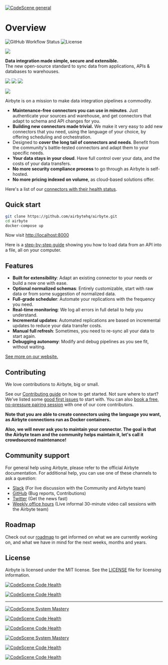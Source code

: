 [![CodeScene general](https://staging.codescene.io/images/analyzed-by-codescene-badge.svg)](https://staging.codescene.io/projects/35875)

# Overview

![GitHub Workflow Status](https://img.shields.io/github/workflow/status/airbytehq/airbyte/Airbyte%20CI) ![License](https://img.shields.io/github/license/airbytehq/airbyte)

![](docs/.gitbook/assets/airbyte_horizontal_color_white-background.svg)

**Data integration made simple, secure and extensible.**  
The new open-source standard to sync data from applications, APIs & databases to warehouses.

[![](docs/.gitbook/assets/deploy-locally.svg)](docs/deploying-airbyte/on-your-workstation.md) [![](docs/.gitbook/assets/deploy-on-aws.svg)](docs/deploying-airbyte/on-aws-ec2.md) [![](docs/.gitbook/assets/deploy-on-gcp.svg)](docs/deploying-airbyte/on-gcp-compute-engine.md)

![](docs/.gitbook/assets/airbyte-ui-for-your-integration-pipelines.png)

Airbyte is on a mission to make data integration pipelines a commodity.

* **Maintenance-free connectors you can use in minutes**. Just authenticate your sources and warehouse, and get connectors that adapt to schema and API changes for you.
* **Building new connectors made trivial.** We make it very easy to add new connectors that you need, using the language of your choice, by offering scheduling and orchestration. 
* Designed to **cover the long tail of connectors and needs**. Benefit from the community's battle-tested connectors and adapt them to your specific needs.
* **Your data stays in your cloud**. Have full control over your data, and the costs of your data transfers. 
* **No more security compliance process** to go through as Airbyte is self-hosted. 
* **No more pricing indexed on volume**, as cloud-based solutions offer. 

Here's a list of our [connectors with their health status](docs/integrations/connector-health.md).

## Quick start

```bash
git clone https://github.com/airbytehq/airbyte.git
cd airbyte
docker-compose up
```

Now visit [http://localhost:8000](http://localhost:8000)

Here is a [step-by-step guide](docs/getting-started.md) showing you how to load data from an API into a file, all on your computer.

## Features

* **Built for extensibility**: Adapt an existing connector to your needs or build a new one with ease.
* **Optional normalized schemas**: Entirely customizable, start with raw data or from some suggestion of normalized data.
* **Full-grade scheduler**: Automate your replications with the frequency you need.
* **Real-time monitoring**: We log all errors in full detail to help you understand.
* **Incremental updates**: Automated replications are based on incremental updates to reduce your data transfer costs.
* **Manual full refresh**: Sometimes, you need to re-sync all your data to start again.
* **Debugging autonomy**: Modify and debug pipelines as you see fit, without waiting.

[See more on our website.](https://airbyte.io/features/)

## Contributing

We love contributions to Airbyte, big or small.

See our [Contributing guide](docs/contributing-to-airbyte/) on how to get started. Not sure where to start? We’ve listed some [good first issues](https://github.com/airbytehq/airbyte/labels/good%20first%20issue) to start with. You can also [book a free, no-pressure pairing session](https://drift.me/micheltricot/meeting) with one of our core contributors.

**Note that you are able to create connectors using the language you want, as Airbyte connections run as Docker containers.**

**Also, we will never ask you to maintain your connector. The goal is that the Airbyte team and the community helps maintain it, let's call it crowdsourced maintenance!**

## Community support

For general help using Airbyte, please refer to the official Airbyte documentation. For additional help, you can use one of these channels to ask a question:

* [Slack](https://slack.airbyte.io) \(For live discussion with the Community and Airbyte team\)
* [GitHub](https://github.com/airbytehq/airbyte) \(Bug reports, Contributions\)
* [Twitter](https://twitter.com/airbytehq) \(Get the news fast\)
* [Weekly office hours](https://airbyte.io/weekly-office-hours/) \(Live informal 30-minute video call sessions with the Airbyte team\)

## Roadmap

Check out our [roadmap](docs/roadmap.md) to get informed on what we are currently working on, and what we have in mind for the next weeks, months and years.

## License

Airbyte is licensed under the MIT license. See the [LICENSE](docs/license.md) file for licensing information.


[![CodeScene Code Health](https://codescene.io/projects/54051/status-badges/code-health?component-name=airbyte%2Fairbyte-protocol)](https://codescene.io/projects/54051/architecture/biomarkers?component=airbyte%2Fairbyte-protocol)

[![CodeScene Code Health](https://codescene.io/projects/54051/status-badges/code-health?component-name=airbyte%2Fairbyte-tests)](https://codescene.io/projects/54051/architecture/biomarkers?component=airbyte%2Fairbyte-tests)



---
[![CodeScene System Mastery](https://codescene.io/projects/54051/status-badges/system-mastery?component-name=airbyte%2Fairbyte-webapp)](https://codescene.io/projects/54051/)

[![CodeScene Code Health](https://codescene.io/projects/54051/status-badges/code-health?component-name=airbyte%2Fairbyte-tests)](https://codescene.io/projects/54051/architecture/biomarkers?component=airbyte%2Fairbyte-tests)

[![CodeScene Code Health](https://codescene.io/projects/54051/status-badges/code-health?component-name=airbyte%2Fairbyte-integrations)](https://codescene.io/projects/54051/architecture/biomarkers?component=airbyte%2Fairbyte-integrations)


[![CodeScene System Mastery](https://staging.codescene.io/projects/35875/status-badges/system-mastery?component-name=airbyte%2Fairbyte-integrations)](https://staging.codescene.io/projects/35875/)

[![CodeScene Code Health](https://staging.codescene.io/projects/35875/status-badges/code-health?component-name=airbyte%2Fairbyte-integrations)](https://staging.codescene.io/projects/35875/architecture/biomarkers?component=airbyte%2Fairbyte-integrations)


[![CodeScene Code Health](https://staging.codescene.io/projects/35875/status-badges/code-health?component-name=airbyte%2FbuildSrc)](https://staging.codescene.io/projects/35875/architecture/biomarkers?component=airbyte%2FbuildSrc)
